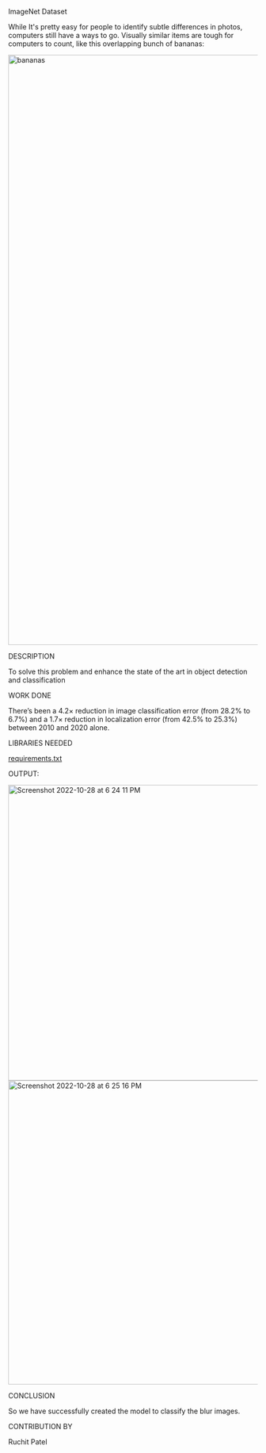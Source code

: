 ImageNet Dataset 

While It's pretty easy for people to identify subtle differences in photos, computers still have a ways to go. Visually similar items are tough for computers to count, like this overlapping bunch of bananas:

<img width="1190" alt="bananas" src="https://user-images.githubusercontent.com/109164824/198587378-4340cf07-57db-4a2b-9c62-8463559bc6b9.png">

DESCRIPTION

To solve this problem and enhance the state of the art in object detection and classification

WORK DONE

There’s been a 4.2× reduction in image classification error (from 28.2% to 6.7%) and a 1.7× reduction in localization error (from 42.5% to 25.3%) between 2010 and 2020 alone. 

LIBRARIES NEEDED

[requirements.txt](https://github.com/Ruchit1111/ML-Crate/files/9888652/requirements.txt)



OUTPUT: 
 
<img width="596" alt="Screenshot 2022-10-28 at 6 24 11 PM" src="https://user-images.githubusercontent.com/109164824/198592909-7bcbbcbc-b62f-4805-9dd9-a9bd47f0fba5.png">

<img width="613" alt="Screenshot 2022-10-28 at 6 25 16 PM" src="https://user-images.githubusercontent.com/109164824/198593305-b48da9a0-6498-4e09-8699-eeaa16260236.png">

CONCLUSION

So we have successfully created the model to classify the blur images. 

CONTRIBUTION BY

Ruchit Patel
